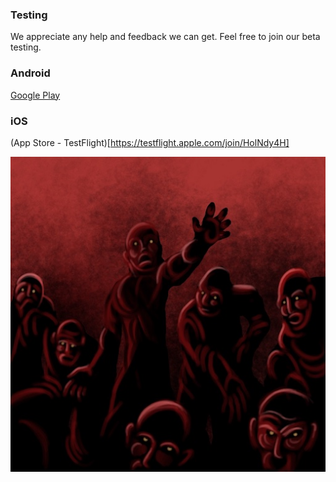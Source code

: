### Testing
We appreciate any help and feedback we can get. Feel free to join our beta testing.

### Android
[Google Play](https://play.google.com/apps/testing/com.afterworld)

### iOS
(App Store - TestFlight)[https://testflight.apple.com/join/HolNdy4H]

![The Horde](horde.jpg)